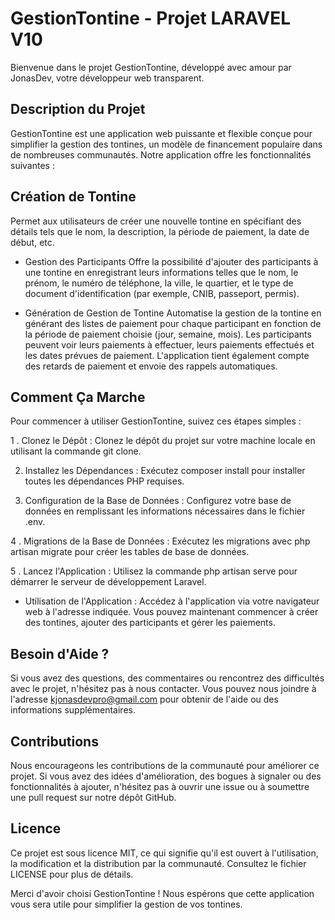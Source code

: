 # GestionTontine - Projet LARAVEL V10

Bienvenue dans le projet GestionTontine, développé avec amour par JonasDev, votre développeur web transparent.

## Description du Projet
GestionTontine est une application web puissante et flexible conçue pour simplifier la gestion des tontines, un modèle de financement populaire dans de nombreuses communautés. Notre application offre les fonctionnalités suivantes :

## Création de Tontine
  Permet aux utilisateurs de créer une nouvelle tontine en spécifiant des détails tels que le nom, la description, la période de paiement, la date de début, etc.
  
- Gestion des Participants
  Offre la possibilité d'ajouter des participants à une tontine en enregistrant leurs informations telles que le nom, le prénom, le numéro de téléphone, la ville, le         quartier, et le type de document d'identification (par exemple, CNIB, passeport, permis).
  
- Génération de Gestion de Tontine
    Automatise la gestion de la tontine en générant des listes de paiement pour chaque participant en fonction de la période de paiement choisie (jour, semaine, mois).
    Les participants peuvent voir leurs paiements à effectuer, leurs paiements effectués et les dates prévues de paiement.
    L'application tient également compte des retards de paiement et envoie des rappels automatiques.
  
## Comment Ça Marche
 Pour commencer à utiliser GestionTontine, suivez ces étapes simples :

1 . Clonez le Dépôt : Clonez le dépôt du projet sur votre machine locale en utilisant la commande git clone.

2. Installez les Dépendances : Exécutez composer install pour installer toutes les dépendances PHP requises.

3. Configuration de la Base de Données : Configurez votre base de données en remplissant les informations nécessaires dans le fichier .env.

4 . Migrations de la Base de Données : Exécutez les migrations avec php artisan migrate pour créer les tables de base de données.

5 . Lancez l'Application : Utilisez la commande php artisan serve pour démarrer le serveur de développement Laravel.

- Utilisation de l'Application : Accédez à l'application via votre navigateur web à l'adresse indiquée. Vous pouvez maintenant commencer à créer des tontines, ajouter des     participants et gérer les paiements.

## Besoin d'Aide ?
Si vous avez des questions, des commentaires ou rencontrez des difficultés avec le projet, n'hésitez pas à nous contacter. Vous pouvez nous joindre à l'adresse kjonasdevpro@gmail.com pour obtenir de l'aide ou des informations supplémentaires.

## Contributions
Nous encourageons les contributions de la communauté pour améliorer ce projet. Si vous avez des idées d'amélioration, des bogues à signaler ou des fonctionnalités à ajouter, n'hésitez pas à ouvrir une issue ou à soumettre une pull request sur notre dépôt GitHub.

## Licence
Ce projet est sous licence MIT, ce qui signifie qu'il est ouvert à l'utilisation, la modification et la distribution par la communauté. Consultez le fichier LICENSE pour plus de détails.

Merci d'avoir choisi GestionTontine ! Nous espérons que cette application vous sera utile pour simplifier la gestion de vos tontines.





   

